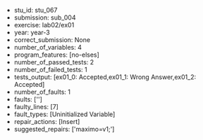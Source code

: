 - stu_id: stu_067	       
- submission: sub_004
- exercise: lab02/ex01
- year: year-3
- correct_submission: None
- number_of_variables: 4
- program_features: [no-elses] 
- number_of_passed_tests: 2
- number_of_failed_tests: 1
- tests_output: [ex01_0: Accepted,ex01_1: Wrong Answer,ex01_2: Accepted]
- number_of_faults: 1
- faults: ['']
- faulty_lines: [7]
- fault_types: [Uninitialized Variable]
- repair_actions: [Insert] 
- suggested_repairs: ['maximo=v1;']
